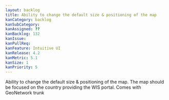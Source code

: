 ```yaml
---
layout: backlog
title: Ability to change the default size & positioning of the map
kanCategory: backlog
kanSubCategory:
kanAssigned: ??
kanBacklog: 132
kanIssue:
kanPullReq:
kanFeature: Intuitive UI
kanRelease: 4.2
kanMetric: 5.1
kanSize: 1
kanPriority: 5
---
```

Ability to change the default size & positioning of the map. The map should be focused on the country providing the WIS portal. Comes with GeoNetwork trunk
